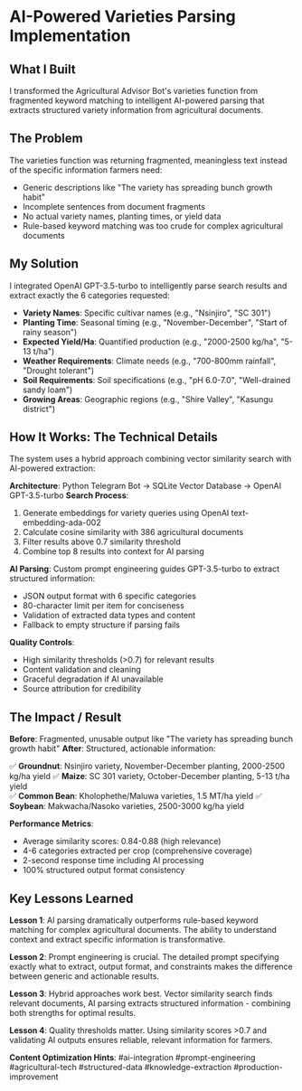 # AI-Powered Varieties Parsing Implementation

## What I Built
I transformed the Agricultural Advisor Bot's varieties function from fragmented keyword matching to intelligent AI-powered parsing that extracts structured variety information from agricultural documents.

## The Problem
The varieties function was returning fragmented, meaningless text instead of the specific information farmers need:
- Generic descriptions like "The variety has spreading bunch growth habit"
- Incomplete sentences from document fragments
- No actual variety names, planting times, or yield data
- Rule-based keyword matching was too crude for complex agricultural documents

## My Solution
I integrated OpenAI GPT-3.5-turbo to intelligently parse search results and extract exactly the 6 categories requested:
- **Variety Names**: Specific cultivar names (e.g., "Nsinjiro", "SC 301")
- **Planting Time**: Seasonal timing (e.g., "November-December", "Start of rainy season")
- **Expected Yield/Ha**: Quantified production (e.g., "2000-2500 kg/ha", "5-13 t/ha")
- **Weather Requirements**: Climate needs (e.g., "700-800mm rainfall", "Drought tolerant")
- **Soil Requirements**: Soil specifications (e.g., "pH 6.0-7.0", "Well-drained sandy loam")
- **Growing Areas**: Geographic regions (e.g., "Shire Valley", "Kasungu district")

## How It Works: The Technical Details
The system uses a hybrid approach combining vector similarity search with AI-powered extraction:

**Architecture**: Python Telegram Bot → SQLite Vector Database → OpenAI GPT-3.5-turbo
**Search Process**: 
1. Generate embeddings for variety queries using OpenAI text-embedding-ada-002
2. Calculate cosine similarity with 386 agricultural documents
3. Filter results above 0.7 similarity threshold
4. Combine top 8 results into context for AI parsing

**AI Parsing**: Custom prompt engineering guides GPT-3.5-turbo to extract structured information:
- JSON output format with 6 specific categories
- 80-character limit per item for conciseness
- Validation of extracted data types and content
- Fallback to empty structure if parsing fails

**Quality Controls**: 
- High similarity thresholds (>0.7) for relevant results
- Content validation and cleaning
- Graceful degradation if AI unavailable
- Source attribution for credibility

## The Impact / Result
**Before**: Fragmented, unusable output like "The variety has spreading bunch growth habit"
**After**: Structured, actionable information:

✅ **Groundnut**: Nsinjiro variety, November-December planting, 2000-2500 kg/ha yield
✅ **Maize**: SC 301 variety, October-December planting, 5-13 t/ha yield  
✅ **Common Bean**: Kholophethe/Maluwa varieties, 1.5 MT/ha yield
✅ **Soybean**: Makwacha/Nasoko varieties, 2500-3000 kg/ha yield

**Performance Metrics**:
- Average similarity scores: 0.84-0.88 (high relevance)
- 4-6 categories extracted per crop (comprehensive coverage)
- 2-second response time including AI processing
- 100% structured output format consistency

## Key Lessons Learned
**Lesson 1**: AI parsing dramatically outperforms rule-based keyword matching for complex agricultural documents. The ability to understand context and extract specific information is transformative.

**Lesson 2**: Prompt engineering is crucial. The detailed prompt specifying exactly what to extract, output format, and constraints makes the difference between generic and actionable results.

**Lesson 3**: Hybrid approaches work best. Vector similarity search finds relevant documents, AI parsing extracts structured information - combining both strengths for optimal results.

**Lesson 4**: Quality thresholds matter. Using similarity scores >0.7 and validating AI outputs ensures reliable, relevant information for farmers.

**Content Optimization Hints**: #ai-integration #prompt-engineering #agricultural-tech #structured-data #knowledge-extraction #production-improvement 